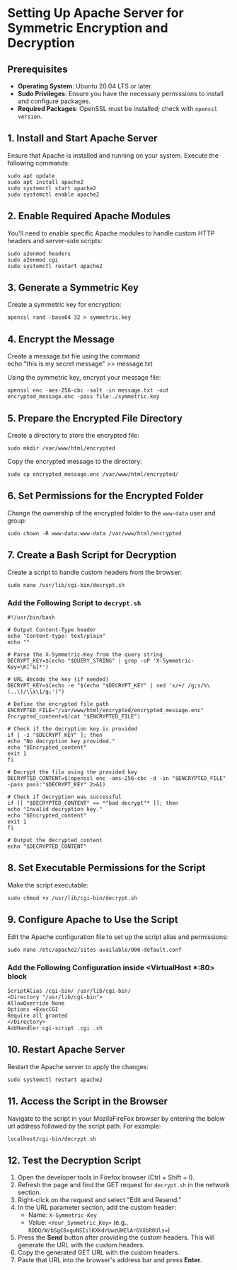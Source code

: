 # **Setting Up Apache Server for Symmetric Encryption and Decryption**

## **Prerequisites**

* **Operating System**: Ubuntu 20.04 LTS or later.  
* **Sudo Privileges**: Ensure you have the necessary permissions to install and configure packages.  
* **Required Packages**: OpenSSL must be installed; check with `openssl version`.
  
## **1\. Install and Start Apache Server**

Ensure that Apache is installed and running on your system. Execute the following commands:

`sudo apt update`  
`sudo apt install apache2`  
`sudo systemctl start apache2`  
`sudo systemctl enable apache2`

## **2\. Enable Required Apache Modules**

You'll need to enable specific Apache modules to handle custom HTTP headers and server-side scripts:

`sudo a2enmod headers`  
`sudo a2enmod cgi`  
`sudo systemctl restart apache2`

## **3\. Generate a Symmetric Key**

Create a symmetric key for encryption:

`openssl rand -base64 32 > symmetric.key`

## **4\. Encrypt the Message**

Create a message.txt file using the command  
echo "this is my secret message" \>\> message.txt

Using the symmetric key, encrypt your message file:

`openssl enc -aes-256-cbc -salt -in message.txt -out encrypted_message.enc -pass file:./symmetric.key`

## **5\. Prepare the Encrypted File Directory**

Create a directory to store the encrypted file:

`sudo mkdir /var/www/html/encrypted`

Copy the encrypted message to the directory:

`sudo cp encrypted_message.enc /var/www/html/encrypted/`

## **6\. Set Permissions for the Encrypted Folder**

Change the ownership of the encrypted folder to the `www-data` user and group:

`sudo chown -R www-data:www-data /var/www/html/encrypted`

## **7\. Create a Bash Script for Decryption**

Create a script to handle custom headers from the browser:

`sudo nano /usr/lib/cgi-bin/decrypt.sh`

### **Add the Following Script to `decrypt.sh`**

`#!/usr/bin/bash`

`# Output Content-Type header`  
`echo "Content-type: text/plain"`  
`echo ""`

`# Parse the X-Symmetric-Key from the query string`  
`DECRYPT_KEY=$(echo "$QUERY_STRING" | grep -oP 'X-Symmetric-Key=\K[^&]*')`

`# URL decode the key (if needed)`  
`DECRYPT_KEY=$(echo -e "$(echo "$DECRYPT_KEY" | sed 's/+/ /g;s/%\(..\)/\\x\1/g;')")`

`# Define the encrypted file path`  
`ENCRYPTED_FILE="/var/www/html/encrypted/encrypted_message.enc"`  
`Encrypted_content=$(cat "$ENCRYPTED_FILE")`

`# Check if the decryption key is provided`  
`if [ -z "$DECRYPT_KEY" ]; then`  
  `echo "No decryption key provided."`  
  `echo "$Encrypted_content"`   
  `exit 1`  
`fi`

`# Decrypt the file using the provided key`  
`DECRYPTED_CONTENT=$(openssl enc -aes-256-cbc -d -in "$ENCRYPTED_FILE" -pass pass:"$DECRYPT_KEY" 2>&1)`

`# Check if decryption was successful`  
`if [[ "$DECRYPTED_CONTENT" == *"bad decrypt"* ]]; then`  
  `echo "Invalid decryption key."`  
  `echo "$Encrypted_content"`  
  `exit 1`  
`fi`

`# Output the decrypted content`  
`echo "$DECRYPTED_CONTENT"`

## **8\. Set Executable Permissions for the Script**

Make the script executable:

`sudo chmod +x /usr/lib/cgi-bin/decrypt.sh`

## **9\. Configure Apache to Use the Script**

Edit the Apache configuration file to set up the script alias and permissions:

`sudo nano /etc/apache2/sites-available/000-default.conf`

### **Add the Following Configuration inside \<VirtualHost \*:80\> block**

`ScriptAlias /cgi-bin/ /usr/lib/cgi-bin/`  
`<Directory "/usr/lib/cgi-bin">`  
      `AllowOverride None`  
      `Options +ExecCGI`  
      `Require all granted`  
`</Directory>`  
`AddHandler cgi-script .cgi .sh`

## **10\. Restart Apache Server**

Restart the Apache server to apply the changes:

`sudo systemctl restart apache2`

## **11\. Access the Script in the Browser**

Navigate to the script in your MozilaFireFox browser by entering the below url address followed by the script path. For example:

`localhost/cgi-bin/decrypt.sh`

##   **12\. Test the Decryption Script**

1. Open the developer tools in Firefox browser (Ctrl \+ Shift \+ I).  
2. Refresh the page and find the GET request for `decrypt.sh` in the network section.  
3. Right-click on the request and select "Edit and Resend."  
4. In the URL parameter section, add the custom header:  
   * Name: `X-Symmetric-Key`  
   * Value: `<Your_Symmetric_Key>` (e.g., `RDDQ/W/bSgC8xguNSIilKXkdrUwzUHElArGVXbR0Uls=`)  
5. Press the **Send** button after providing the custom headers. This will generate the URL with the custom headers.  
6. Copy the generated GET URL with the custom headers.  
7. Paste that URL into the browser's address bar and press **Enter**.  
 
